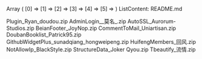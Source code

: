 Array
(
    [0] => 
    [1] => 
    [2] => 
    [3] => 
    [4] => 
    [5] => 
)
ListContent: README.md

Plugin_Ryan_doudou.zip
AdminLogin__莫名_.zip
AutoSSL_Aurorum-Studios.zip
BeianFooter_JoyNop.zip
CommentToMail_Uniartisan.zip
DoubanBooklist_Patrick95.zip
GithubWidgetPlus_sunadqiang_hongweipeng.zip
HuifengMembers_回风.zip
NotAllowIp_BlackStyle.zip
StructureData_Joker Qyou.zip
Tbeautify_流情.zip